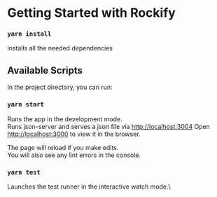 # Getting Started with Rockify

### `yarn install`

installs all the needed dependencies

## Available Scripts

In the project directory, you can run:

### `yarn start`

Runs the app in the development mode.\
Runs json-server and serves a json file via [http://localhost:3004](http://localhost:3004)
Open [http://localhost:3000](http://localhost:3000) to view it in the browser.

The page will reload if you make edits.\
You will also see any lint errors in the console.

### `yarn test`

Launches the test runner in the interactive watch mode.\

